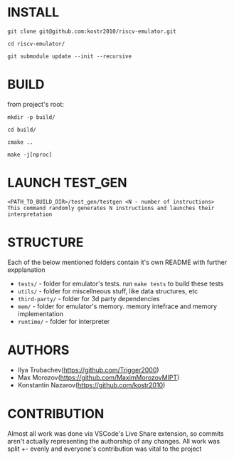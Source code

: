 # INSTALL

`git clone git@github.com:kostr2010/riscv-emulator.git`

`cd riscv-emulator/`

`git submodule update --init --recursive`

# BUILD

from project's root:

`mkdir -p build/`

`cd build/`

`cmake ..`

`make -j[nproc]`

# LAUNCH TEST_GEN

```
<PATH_TO_BUILD_DIR>/test_gen/testgen <N - number of instructions>
This command randomly generates N instructions and launches their interpretation 
```

# STRUCTURE

Each of the below mentioned folders contain it's own README with further expplanation

- `tests/` - folder for emulator's tests. run `make tests` to build these tests
- `utils/` - folder for miscellneous stuff, like data structures, etc
- `third-party/` - folder for 3d party dependencies
- `mem/` - folder for emulator's memory. memory intefrace and memory implementation
- `runtime/` - folder for interpreter

# AUTHORS

- Ilya Trubachev(https://github.com/Trigger2000)
- Max Morozov(https://github.com/MaximMorozovMIPT)
- Konstantin Nazarov(https://github.com/kostr2010)

# CONTRIBUTION

Almost all work was done via VSCode's Live Share extension, so commits aren't actually representing the authorship of any changes. All work was split +- evenly and everyone's contribution was vital to the project
